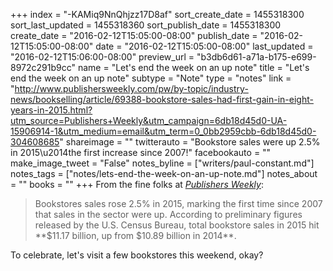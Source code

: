+++
index = "-KAMiq9NnQhjzz17D8af"
sort_create_date = 1455318300
sort_last_updated = 1455318360
sort_publish_date = 1455318300
create_date = "2016-02-12T15:05:00-08:00"
publish_date = "2016-02-12T15:05:00-08:00"
date = "2016-02-12T15:05:00-08:00"
last_updated = "2016-02-12T15:06:00-08:00"
preview_url = "b3db6d61-a71a-b175-e699-8972c291b9cc"
name = "Let's end the week on an up note"
title = "Let's end the week on an up note"
subtype = "Note"
type = "notes"
link = "http://www.publishersweekly.com/pw/by-topic/industry-news/bookselling/article/69388-bookstore-sales-had-first-gain-in-eight-years-in-2015.html?utm_source=Publishers+Weekly&utm_campaign=6db18d45d0-UA-15906914-1&utm_medium=email&utm_term=0_0bb2959cbb-6db18d45d0-304608685"
shareimage = ""
twitterauto = "Bookstore sales were up 2.5% in 2015\u2014the first increase since 2007!"
facebookauto = ""
make_image_tweet = "False"
notes_byline = ["writers/paul-constant.md"]
notes_tags = ["notes/lets-end-the-week-on-an-up-note.md"]
notes_about = ""
books = ""
+++
From the fine folks at [*Publishers Weekly*](http://www.publishersweekly.com/pw/by-topic/industry-news/bookselling/article/69388-bookstore-sales-had-first-gain-in-eight-years-in-2015.html?utm_source=Publishers+Weekly&utm_campaign=6db18d45d0-UA-15906914-1&utm_medium=email&utm_term=0_0bb2959cbb-6db18d45d0-304608685):

<blockquote>Bookstores sales rose 2.5% in 2015, marking the first time since 2007 that sales in the sector were up. According to preliminary figures released by the U.S. Census Bureau, total bookstore sales in 2015 hit **$11.17 billion, up from $10.89 billion in 2014**.</blockquote>

To celebrate, let's visit a few bookstores this weekend, okay?